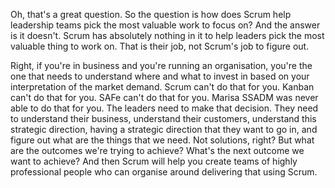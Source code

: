 Oh, that's a great question. So the question is how does Scrum help leadership teams pick the most valuable work to focus on? And the answer is it doesn't. Scrum has absolutely nothing in it to help leaders pick the most valuable thing to work on. That is their job, not Scrum's job to figure out. 

Right, if you're in business and you're running an organisation, you're the one that needs to understand where and what to invest in based on your interpretation of the market demand. Scrum can't do that for you. Kanban can't do that for you. SAFe can't do that for you. Marisa SSADM was never able to do that for you. The leaders need to make that decision. They need to understand their business, understand their customers, understand this strategic direction, having a strategic direction that they want to go in, and figure out what are the things that we need. Not solutions, right? But what are the outcomes we're trying to achieve? What's the next outcome we want to achieve? And then Scrum will help you create teams of highly professional people who can organise around delivering that using Scrum.